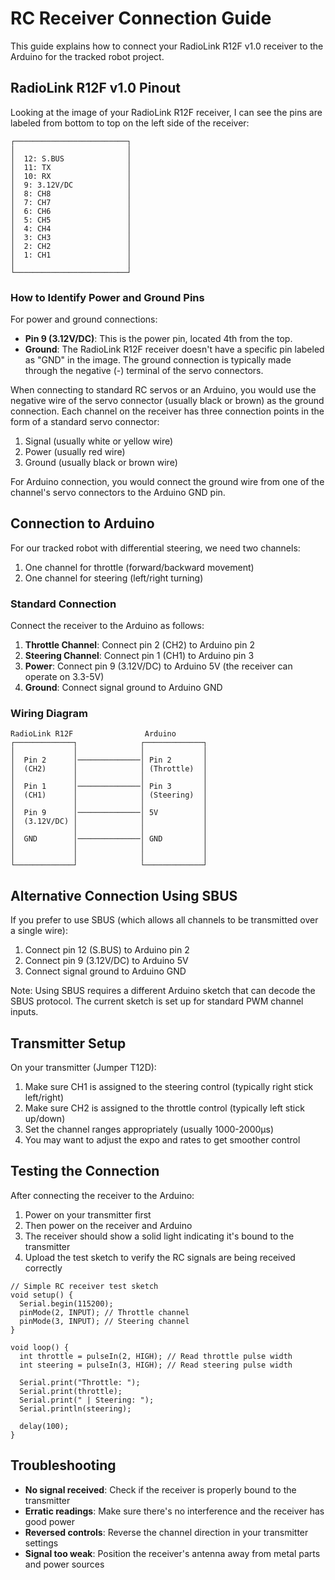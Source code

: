 # RC Receiver Connection Guide

This guide explains how to connect your RadioLink R12F v1.0 receiver to the Arduino for the tracked robot project.

## RadioLink R12F v1.0 Pinout

Looking at the image of your RadioLink R12F receiver, I can see the pins are labeled from bottom to top on the left side of the receiver:

```
┌─────────────────────────┐
│                         │
│  12: S.BUS              │
│  11: TX                 │
│  10: RX                 │
│  9: 3.12V/DC            │
│  8: CH8                 │
│  7: CH7                 │
│  6: CH6                 │
│  5: CH5                 │
│  4: CH4                 │
│  3: CH3                 │
│  2: CH2                 │
│  1: CH1                 │
│                         │
└─────────────────────────┘
```

### How to Identify Power and Ground Pins

For power and ground connections:
- **Pin 9 (3.12V/DC)**: This is the power pin, located 4th from the top.
- **Ground**: The RadioLink R12F receiver doesn't have a specific pin labeled as "GND" in the image. The ground connection is typically made through the negative (-) terminal of the servo connectors. 

When connecting to standard RC servos or an Arduino, you would use the negative wire of the servo connector (usually black or brown) as the ground connection. Each channel on the receiver has three connection points in the form of a standard servo connector:
1. Signal (usually white or yellow wire)
2. Power (usually red wire)
3. Ground (usually black or brown wire)

For Arduino connection, you would connect the ground wire from one of the channel's servo connectors to the Arduino GND pin.

## Connection to Arduino

For our tracked robot with differential steering, we need two channels:
1. One channel for throttle (forward/backward movement)
2. One channel for steering (left/right turning)

### Standard Connection

Connect the receiver to the Arduino as follows:

1. **Throttle Channel**: Connect pin 2 (CH2) to Arduino pin 2
2. **Steering Channel**: Connect pin 1 (CH1) to Arduino pin 3
3. **Power**: Connect pin 9 (3.12V/DC) to Arduino 5V (the receiver can operate on 3.3-5V)
4. **Ground**: Connect signal ground to Arduino GND

### Wiring Diagram

```
RadioLink R12F                Arduino
┌─────────────┐              ┌─────────────┐
│             │              │             │
│  Pin 2      │──────────────│ Pin 2       │
│  (CH2)      │              │ (Throttle)  │
│             │              │             │
│  Pin 1      │──────────────│ Pin 3       │
│  (CH1)      │              │ (Steering)  │
│             │              │             │
│  Pin 9      │──────────────│ 5V          │
│  (3.12V/DC) │              │             │
│             │              │             │
│  GND        │──────────────│ GND         │
│             │              │             │
│             │              │             │
└─────────────┘              └─────────────┘
```

## Alternative Connection Using SBUS

If you prefer to use SBUS (which allows all channels to be transmitted over a single wire):

1. Connect pin 12 (S.BUS) to Arduino pin 2
2. Connect pin 9 (3.12V/DC) to Arduino 5V
3. Connect signal ground to Arduino GND

Note: Using SBUS requires a different Arduino sketch that can decode the SBUS protocol. The current sketch is set up for standard PWM channel inputs.

## Transmitter Setup

On your transmitter (Jumper T12D):

1. Make sure CH1 is assigned to the steering control (typically right stick left/right)
2. Make sure CH2 is assigned to the throttle control (typically left stick up/down)
3. Set the channel ranges appropriately (usually 1000-2000μs)
4. You may want to adjust the expo and rates to get smoother control

## Testing the Connection

After connecting the receiver to the Arduino:

1. Power on your transmitter first
2. Then power on the receiver and Arduino
3. The receiver should show a solid light indicating it's bound to the transmitter
4. Upload the test sketch to verify the RC signals are being received correctly

```arduino
// Simple RC receiver test sketch
void setup() {
  Serial.begin(115200);
  pinMode(2, INPUT); // Throttle channel
  pinMode(3, INPUT); // Steering channel
}

void loop() {
  int throttle = pulseIn(2, HIGH); // Read throttle pulse width
  int steering = pulseIn(3, HIGH); // Read steering pulse width
  
  Serial.print("Throttle: ");
  Serial.print(throttle);
  Serial.print(" | Steering: ");
  Serial.println(steering);
  
  delay(100);
}
```

## Troubleshooting

- **No signal received**: Check if the receiver is properly bound to the transmitter
- **Erratic readings**: Make sure there's no interference and the receiver has good power
- **Reversed controls**: Reverse the channel direction in your transmitter settings
- **Signal too weak**: Position the receiver's antenna away from metal parts and power sources
